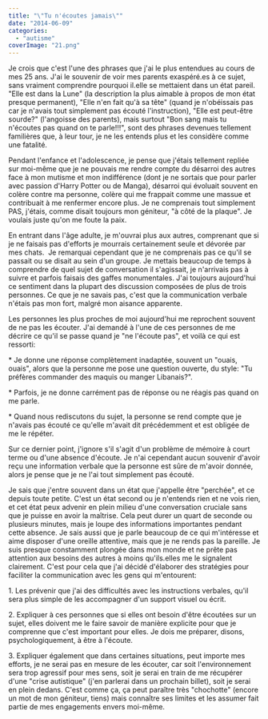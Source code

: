 ```yaml
---
title: "\"Tu n'écoutes jamais\""
date: "2014-06-09"
categories: 
  - "autisme"
coverImage: "21.png"
---
```


Je crois que c'est l'une des phrases que j'ai le plus entendues au cours de mes 25 ans. J'ai le souvenir de voir mes parents exaspéré.es à ce sujet, sans vraiment comprendre pourquoi il.elle se mettaient dans un état pareil. "Elle est dans la Lune" (la description la plus aimable à propos de mon état presque permanent), "Elle n'en fait qu'à sa tête" (quand je n'obéissais pas car je n'avais tout simplement pas écouté l'instruction), "Elle est peut-être sourde?" (l'angoisse des parents), mais surtout "Bon sang mais tu n'écoutes pas quand on te parle!!!", sont des phrases devenues tellement familières que, à leur tour, je ne les entends plus et les considère comme une fatalité.

Pendant l'enfance et l'adolescence, je pense que j'étais tellement repliée sur moi-même que je ne pouvais me rendre compte du désarroi des autres face à mon mutisme et mon indifférence (dont je ne sortais que pour parler avec passion d'Harry Potter ou de Manga), désarroi qui évoluait souvent en colère contre ma personne, colère qui me frappait comme une massue et contribuait à me renfermer encore plus. Je ne comprenais tout simplement PAS, j'étais, comme disait toujours mon géniteur, "à côté de la plaque". Je voulais juste qu'on me foute la paix.

En entrant dans l'âge adulte, je m'ouvrai plus aux autres, comprenant que si je ne faisais pas d'efforts je mourrais certainement seule et dévorée par mes chats.  Je remarquai cependant que je ne comprenais pas ce qu'il se passait ou se disait au sein d'un groupe. Je mettais beaucoup de temps à comprendre de quel sujet de conversation il s'agissait, je n'arrivais pas à suivre et parfois faisais des gaffes monumentales. J'ai toujours aujourd'hui ce sentiment dans la plupart des discussion composées de plus de trois personnes. Ce que je ne savais pas, c'est que la communication verbale n'étais pas mon fort, malgré mon aisance apparente.

Les personnes les plus proches de moi aujourd'hui me reprochent souvent de ne pas les écouter. J'ai demandé à l'une de ces personnes de me décrire ce qu'il se passe quand je "ne l'écoute pas", et voilà ce qui est ressorti:

\* Je donne une réponse complètement inadaptée, souvent un "ouais, ouais", alors que la personne me pose une question ouverte, du style: "Tu préfères commander des maquis ou manger Libanais?".

\* Parfois, je ne donne carrément pas de réponse ou ne réagis pas quand on me parle.

\* Quand nous rediscutons du sujet, la personne se rend compte que je n'avais pas écouté ce qu'elle m'avait dit précédemment et est obligée de me le répéter.

Sur ce dernier point, j'ignore s'il s'agit d'un problème de mémoire à court terme ou d'une absence d'écoute. Je n'ai cependant aucun souvenir d'avoir reçu une information verbale que la personne est sûre de m'avoir donnée, alors je pense que je ne l'ai tout simplement pas écouté.

Je sais que j'entre souvent dans un état que j'appelle être "perchée", et ce depuis toute petite. C'est un état second ou je n'entends rien et ne vois rien, et cet état peux advenir en plein milieu d'une conversation cruciale sans que je puisse en avoir la maîtrise. Cela peut durer un quart de seconde ou plusieurs minutes, mais je loupe des informations importantes pendant cette absence. Je sais aussi que je parle beaucoup de ce qui m'intéresse et aime disposer d'une oreille attentive, mais que je ne rends pas la pareille. Je suis presque constamment plongée dans mon monde et ne prête pas attention aux besoins des autres à moins qu'ils.elles me le signalent clairement. C'est pour cela que j'ai décidé d'élaborer des stratégies pour faciliter la communication avec les gens qui m'entourent:

1\. Les prévenir que j'ai des difficultés avec les instructions verbales, qu'il sera plus simple de les accompagner d'un support visuel ou écrit.

2\. Expliquer à ces personnes que si elles ont besoin d'être écoutées sur un sujet, elles doivent me le faire savoir de manière explicite pour que je comprenne que c'est important pour elles. Je dois me préparer, disons, psychologiquement, à être à l'écoute.

3\. Expliquer également que dans certaines situations, peut importe mes efforts, je ne serai pas en mesure de les écouter, car soit l'environnement sera trop agressif pour mes sens, soit je serai en train de me récupérer d'une "crise autistique" (j'en parlerai dans un prochain billet), soit je serai en plein dedans. C'est comme ça, ça peut paraître très "chochotte" (encore un mot de mon géniteur, tiens) mais connaître ses limites et les assumer fait partie de mes engagements envers moi-même.
